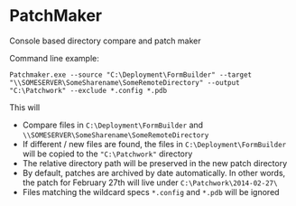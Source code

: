 PatchMaker
==========

Console based directory compare and patch maker

Command line example:

    Patchmaker.exe --source "C:\Deployment\FormBuilder" --target "\\SOMESERVER\SomeSharename\SomeRemoteDirectory" --output "C:\Patchwork" --exclude *.config *.pdb
    
This will
* Compare files in `C:\Deployment\FormBuilder` and `\\SOMESERVER\SomeSharename\SomeRemoteDirectory`
* If different / new files are found, the files in `C:\Deployment\FormBuilder` will be copied to the `"C:\Patchwork"` directory
* The relative directory path will be preserved in the new patch directory
* By default, patches are archived by date automatically.  In other words, the patch for February 27th will live under `C:\Patchwork\2014-02-27\`
* Files matching the wildcard specs `*.config` and `*.pdb` will be ignored

